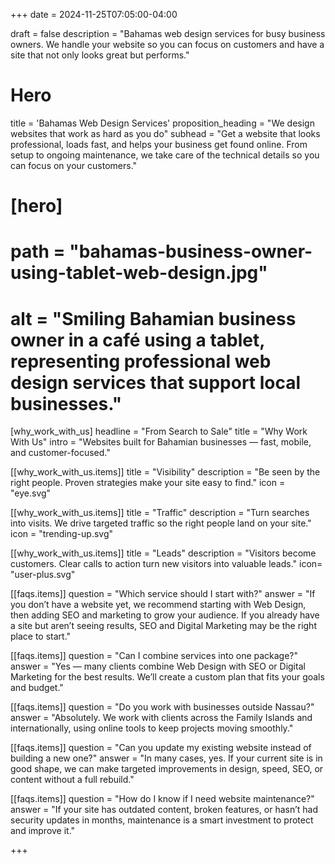 +++
date = 2024-11-25T07:05:00-04:00

draft = false
description = "Bahamas web design services for busy business owners. We handle your website so you can focus on customers and have a site that not only looks great but performs."

# Hero
title = 'Bahamas Web Design Services'
proposition_heading = "We design websites that work as hard as you do"
subhead = "Get a website that looks professional, loads fast, and helps your business get found online. From setup to ongoing maintenance, we take care of the technical details so you can focus on your customers."

# [hero]
# path = "bahamas-business-owner-using-tablet-web-design.jpg"
# alt = "Smiling Bahamian business owner in a café using a tablet, representing professional web design services that support local businesses."

[why_work_with_us]
headline = "From Search to Sale"
title = "Why Work With Us"
intro = "Websites built for Bahamian businesses — fast, mobile, and customer-focused."

[[why_work_with_us.items]]
title = "Visibility"
description = "Be seen by the right people. Proven strategies make your site easy to find."
icon = "eye.svg"

[[why_work_with_us.items]]
title = "Traffic"
description = "Turn searches into visits. We drive targeted traffic so the right people land on your site."
icon = "trending-up.svg"

[[why_work_with_us.items]]
title = "Leads"
description = "Visitors become customers. Clear calls to action turn new visitors into valuable leads."
icon= "user-plus.svg"

[[faqs.items]]
question = "Which service should I start with?"
answer = "If you don’t have a website yet, we recommend starting with Web Design, then adding SEO and marketing to grow your audience. If you already have a site but aren’t seeing results, SEO and Digital Marketing may be the right place to start."

[[faqs.items]]
question = "Can I combine services into one package?"
answer = "Yes — many clients combine Web Design with SEO or Digital Marketing for the best results. We’ll create a custom plan that fits your goals and budget."

[[faqs.items]]
question = "Do you work with businesses outside Nassau?"
answer = "Absolutely. We work with clients across the Family Islands and internationally, using online tools to keep projects moving smoothly."

[[faqs.items]]
question = "Can you update my existing website instead of building a new one?"
answer = "In many cases, yes. If your current site is in good shape, we can make targeted improvements in design, speed, SEO, or content without a full rebuild."

[[faqs.items]]
question = "How do I know if I need website maintenance?"
answer = "If your site has outdated content, broken features, or hasn’t had security updates in months, maintenance is a smart investment to protect and improve it."


+++
